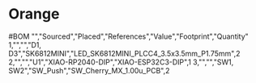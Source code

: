 # Orange

#BOM
"","Sourced","Placed","References","Value","Footprint","Quantity"
1,"","","D1, D3","SK6812MINI","LED_SK6812MINI_PLCC4_3.5x3.5mm_P1.75mm",2
2,"","","U1","XIAO-RP2040-DIP","XIAO-ESP32C3-DIP",1
3,"","","SW1, SW2","SW_Push","SW_Cherry_MX_1.00u_PCB",2
